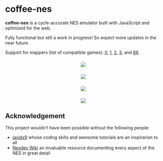 # coffee-nes

**coffee-nes** is a cycle-accurate NES emulator built with JavaScript and optimized for the web.

Fully functional but still a work in progress! So expect more updates in the near future.

Support for mappers (list of compatible games): [0], [1], [2], [3], and [66].

<h3 align="center">
  <img src="https://drive.google.com/uc?export=view&id=18K9XMVwGUeM7GR_QGhRHU_AGFwGw3UlQ" />
</h3>

<h3 align="center">
  <img src="https://drive.google.com/uc?export=view&id=1NYd8n--fa2OFap25q7JJ4tgKa7BnqDOW" />
</h3>

<h3 align="center">
  <img src="https://drive.google.com/uc?export=view&id=1A6RHpRnlCyzRLxcJfqgMyQzgaDFS-5I8" />
</h3>

<h3 align="center">
  <img src="https://drive.google.com/uc?export=view&id=1rITjcgh0xHnjEQHwIXTr_mgg8WVheUaA" />
</h3>

Acknowledgement
------

This project wouldn't have been possible without the following people:

* [javidx9] whose coding skills and awesome tutorials are an inspirarion to all
* [Nesdev Wiki] an invaluable resource documenting every aspect of the NES in great detail

<!---
Links
-->
[0]:http://bootgod.dyndns.org:7777/search.php?ines=00
[1]:http://bootgod.dyndns.org:7777/search.php?ines=01
[2]:http://bootgod.dyndns.org:7777/search.php?ines=02
[3]:http://bootgod.dyndns.org:7777/search.php?ines=03
[66]:http://bootgod.dyndns.org:7777/search.php?ines=66
[javidx9]:https://community.onelonecoder.com/
[Nesdev Wiki]:http://wiki.nesdev.com/w/index.php/Nesdev_Wiki
